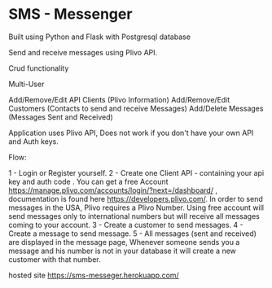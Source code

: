# SMS - Messenger

Built using Python and Flask with Postgresql database


Send and receive messages using Plivo API. 

Crud functionality

Multi-User

Add/Remove/Edit API Clients (Plivo Information)
Add/Remove/Edit Customers (Contacts to send and receive Messages)
Add/Delete Messages (Messages Sent and Received)

Application uses Plivo API, Does not work if you don't have your own API and Auth keys.

Flow:

1 - Login or Register yourself.
2 - Create one Client API - containing your api key and auth code . You can get a free Account https://manage.plivo.com/accounts/login/?next=/dashboard/ , documentation is found here https://developers.plivo.com/. In order to send messages in the USA, Plivo requires a Plivo Number. Using free account will send messages only to international numbers but will receive all messages coming to your account.
3 - Create a customer to send messages. 
4 - Create a message to send message. 
5 - All messages (sent and received) are displayed in the message page, Whenever someone sends you a message and his number is not in your database it will create a new customer with that number.

hosted site 
https://sms-messeger.herokuapp.com/
